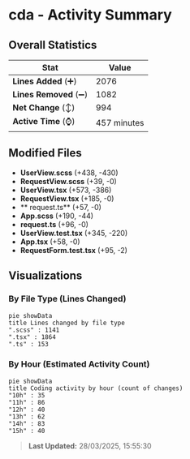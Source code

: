 # cda - Activity Summary 

## Overall Statistics

| Stat                   | Value                                                             |
| ---------------------- | ----------------------------------------------------------------- |
| **Lines Added** (➕)   | 2076                                          |
| **Lines Removed** (➖) | 1082                                        |
| **Net Change** (↕)    | 994                |
| **Active Time** (⌚)   | 457 minutes |


## Modified Files
- **UserView.scss** (+438, -430)
- **RequestView.scss** (+39, -0)
- **UserView.tsx** (+573, -386)
- **RequestView.tsx** (+185, -0)
- ** request.ts** (+57, -0)
- **App.scss** (+190, -44)
- **request.ts** (+96, -0)
- **UserView.test.tsx** (+345, -220)
- **App.tsx** (+58, -0)
- **RequestForm.test.tsx** (+95, -2)

## Visualizations

### By File Type (Lines Changed)

```mermaid
pie showData
title Lines changed by file type
".scss" : 1141
".tsx" : 1864
".ts" : 153
```

### By Hour (Estimated Activity Count)

```mermaid
pie showData
title Coding activity by hour (count of changes)
"10h" : 35
"11h" : 86
"12h" : 40
"13h" : 62
"14h" : 83
"15h" : 40
```


> **Last Updated:** 28/03/2025, 15:55:30